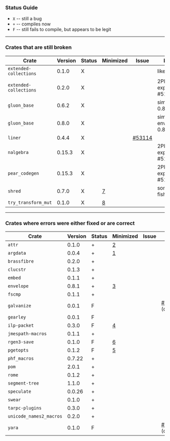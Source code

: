 ### Status Guide

- `X` -- still a bug
- `+` -- compiles now
- `F` -- still fails to compile, but appears to be legit

---

### Crates that are still broken

| Crate                  | Version | Status | Minimized | Issue      | Notes |
| -----                  | ---     | ---    | ---       | ---        | ---   |
| `extended-collections` | 0.1.0   | X      |           |            | like 0.2.0 |
| `extended-collections` | 0.2.0   | X      |           |            | 2PB expansion? #51915 |
| `gluon_base`           | 0.6.2   | X      |           |            | similar to 0.8.0 |
| `gluon_base`           | 0.8.0   | X      |           |            | similar to envelope-0.8.1 ? |
| `liner`                | 0.4.4   | X      |           | [#53114][] | |
| `nalgebra`             | 0.15.3  | X      |           |            | 2PB expansion? #51915 |
| `pear_codegen`         | 0.15.3  | X      |           |            | 2PB expansion? #51915 |
| `shred`                | 0.7.0   | X      | [7][]     |            | something fishy here |
| `try_transform_mut`    | 0.1.0   | X      | [8][]     |            | |

---

### Crates where errors were either fixed or are correct

| Crate                  | Version | Status | Minimized | Issue      | Notes |
| -----                  | ---     | ---    | ---       | ---        | ---   |
| `attr`                 | 0.1.0   | +      | [2][]     |            | |
| `argdata`              | 0.0.4   | +      | [1][]     |            | |
| `brassfibre`           | 0.2.0   | +      |           |            | |
| `clucstr`              | 0.1.3   | +      |           |            | |
| `embed`                | 0.1.1   | +      |           |            | |
| `envelope`             | 0.8.1   | +      | [3][]     |            | |
| `fscmp`                | 0.1.1   | +      |           |            | |
| `galvanize`            | 0.0.1   | F      |           |            | [#52059][] (diagnostics) |
| `gearley`              | 0.0.1   | F      |           |            | |
| `ilp-packet`           | 0.3.0   | F      | [4][]     |            | |
| `jmespath-macros`      | 0.1.1   | +      |           |            | |
| `rgen3-save`           | 0.1.0   | F      | [6][]     |            | |
| `pgetopts`             | 0.1.2   | F      | [5][]     |            | |
| `phf_macros`           | 0.7.22  | +      |           |            | |
| `pom`                  | 2.0.1   | +      |           |            | |
| `rome`                 | 0.1.2   | +      |           |            | |
| `segment-tree`         | 1.1.0   | +      |           |            | |
| `speculate`            | 0.0.26  | +      |           |            | |
| `swear`                | 0.1.0   | +      |           |            | |
| `tarpc-plugins`        | 0.3.0   | +      |           |            | |
| `unicode_names2_macros` | 0.2.0  | +      |           |            | |
| `yara`                 | 0.1.0   | F      |           |            | [#52059][] (diagnostics) |


[1]: https://play.rust-lang.org/?gist=1e7555092563371569caadb0d35b897c&version=nightly&mode=debug&edition=2015
[2]: https://play.rust-lang.org/?gist=46146e256a3e138cbd42d0ee34b43571&version=nightly&mode=debug&edition=2015
[3]: https://play.rust-lang.org/?gist=d3eedb59571edff7d7ff0975c44e8faa&version=nightly&mode=debug&edition=2015
[4]: https://play.rust-lang.org/?gist=fcd15716ab77c5aaf787471a87beebb2&version=nightly&mode=debug&edition=2015
[5]: https://play.rust-lang.org/?gist=8c34aede2762d2bb408f98a0e004f514&version=nightly&mode=debug&edition=2015
[#53114]: https://github.com/rust-lang/rust/issues/53114
[6]: https://play.rust-lang.org/?gist=104d7f51c89e5d6b332dfd7e9090d6a2&version=nightly&mode=debug&edition=2015
[7]: https://gist.github.com/nikomatsakis/e795e4f05bf7119540f351927e1965e6
[8]: https://play.rust-lang.org/?gist=018e37797b3965890528ef25791bce50&version=nightly&mode=debug&edition=2015
[#52059]: https://github.com/rust-lang/rust/issues/52059
